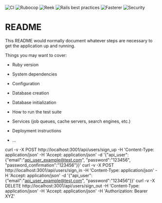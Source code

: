 ![CI](https://github.com/iTechArt-RubyLab/rails_template/actions/workflows/ci.yml/badge.svg)
![Rubocop](https://github.com/iTechArt-RubyLab/rails_template/actions/workflows/rubocop_linter.yml/badge.svg)
![Reek](https://github.com/iTechArt-RubyLab/rails_template/actions/workflows/reek_linter.yml/badge.svg)
![Rails best practices](https://github.com/iTechArt-RubyLab/rails_template/actions/workflows/rails_best_practices_linter.yml/badge.svg)
![Fasterer](https://github.com/iTechArt-RubyLab/rails_template/actions/workflows/fasterer_linter.yml/badge.svg)
![Security](https://github.com/iTechArt-RubyLab/rails_template/actions/workflows/security.yml/badge.svg)

# README

This README would normally document whatever steps are necessary to get the
application up and running.

Things you may want to cover:

* Ruby version

* System dependencies

* Configuration

* Database creation

* Database initialization

* How to run the test suite

* Services (job queues, cache servers, search engines, etc.)

* Deployment instructions

* ...

curl -v -X POST http://localhost:3001/api/users/sign_up -H 'Content-Type: application/json' -H 'Accept: application/json' -d '{"api_user": {"email":"api_user_example@test.com", "password":"123456", "password_confirmation":"123456"}}'
curl -v -X POST http://localhost:3001/api/users/sign_in -H 'Content-Type: application/json' -H 'Accept: application/json' -d '{"api_user": {"email":"api_user_example@test.com", "password":"123456"}}'
curl -v -X DELETE http://localhost:3001/api/users/sign_out -H 'Content-Type: application/json' -H 'Accept: application/json' -H 'Authorization: Bearer XYZ'
